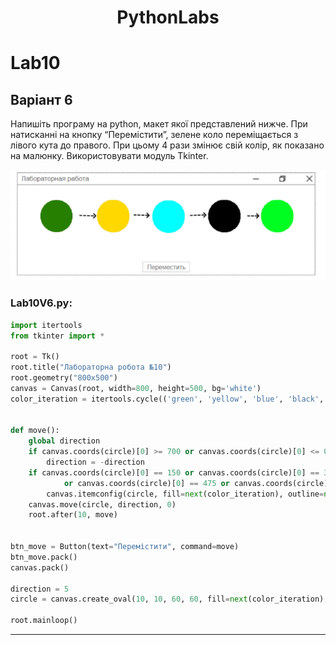 <h1 align="center">PythonLabs</h1>
<p align="center">
</p>

# Lab10
## Варіант 6
Напишіть програму на python, макет якої представлений нижче. При натисканні на
кнопку “Перемістити”, зелене коло переміщається з лівого кута до правого. При цьому 4
рази змінює свій колір, як показано на малюнку. Використовувати модуль Tkinter.

![Image alt](https://github.com/For2natop1ua/PythonLabs/raw/Lab5_Variant6/screen.png)

### Lab10V6.py:
```python
import itertools
from tkinter import *

root = Tk()
root.title("Лабораторна робота №10")
root.geometry("800x500")
canvas = Canvas(root, width=800, height=500, bg='white')
color_iteration = itertools.cycle(('green', 'yellow', 'blue', 'black', 'lime'))


def move():
    global direction
    if canvas.coords(circle)[0] >= 700 or canvas.coords(circle)[0] <= 0:
        direction = -direction
    if canvas.coords(circle)[0] == 150 or canvas.coords(circle)[0] == 350\
            or canvas.coords(circle)[0] == 475 or canvas.coords(circle)[0] == 650:
        canvas.itemconfig(circle, fill=next(color_iteration), outline=next(color_iteration))
    canvas.move(circle, direction, 0)
    root.after(10, move)


btn_move = Button(text="Перемістити", command=move)
btn_move.pack()
canvas.pack()

direction = 5
circle = canvas.create_oval(10, 10, 60, 60, fill=next(color_iteration), outline=next(color_iteration))

root.mainloop()
```
---
